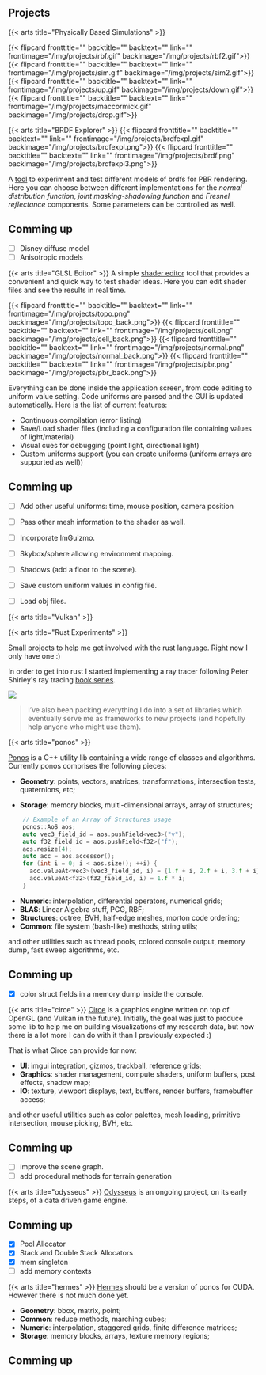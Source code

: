 Projects
---

{{< arts title="Physically Based Simulations" >}}

{{< flipcard fronttitle="" backtitle="" backtext="" link="" frontimage="/img/projects/rbf.gif" backimage="/img/projects/rbf2.gif">}}
{{< flipcard fronttitle="" backtitle="" backtext="" link="" frontimage="/img/projects/sim.gif" backimage="/img/projects/sim2.gif">}}
{{< flipcard fronttitle="" backtitle="" backtext="" link="" frontimage="/img/projects/up.gif" backimage="/img/projects/down.gif">}}
{{< flipcard fronttitle="" backtitle="" backtext="" link="" frontimage="/img/projects/maccormick.gif" backimage="/img/projects/drop.gif">}}

{{< arts title="BRDF Explorer" >}}
{{< flipcard fronttitle="" backtitle="" backtext="" link="" frontimage="/img/projects/brdfexpl.gif" backimage="/img/projects/brdfexpl.png">}}
{{< flipcard fronttitle="" backtitle="" backtext="" link="" frontimage="/img/projects/brdf.png" backimage="/img/projects/brdfexpl3.png">}}

A [tool](https://github.com/filipecn/brdf-explorer) to experiment and test different models of brdfs for PBR rendering. 
Here you can choose between different implementations for the _normal distribution function_, _joint masking-shadowing function_ and _Fresnel reflectance_
components. Some parameters can be controlled as well.

## Comming up

- [ ] Disney diffuse model
- [ ] Anisotropic models

{{< arts title="GLSL Editor" >}}
A simple [shader editor](https://github.com/filipecn/glsl-experiments) tool that provides a convenient and quick way to test shader ideas. Here you can edit shader files and see the results in real time.

{{< flipcard fronttitle="" backtitle="" backtext="" link="" frontimage="/img/projects/topo.png" backimage="/img/projects/topo_back.png">}}
{{< flipcard fronttitle="" backtitle="" backtext="" link="" frontimage="/img/projects/cell.png" backimage="/img/projects/cell_back.png">}}
{{< flipcard fronttitle="" backtitle="" backtext="" link="" frontimage="/img/projects/normal.png" backimage="/img/projects/normal_back.png">}}
{{< flipcard fronttitle="" backtitle="" backtext="" link="" frontimage="/img/projects/pbr.png" backimage="/img/projects/pbr_back.png">}}

Everything can be done inside the application screen, from code editing to uniform value setting. Code uniforms are parsed and the GUI is updated automatically. Here is the list of current features:
* Continuous compilation (error listing)
* Save/Load shader files (including a configuration file containing values of light/material)
* Visual cues for debugging (point light, directional light)
* Custom uniforms support (you can create uniforms (uniform arrays are supported as well))

## Comming up

- [ ] Add other useful uniforms: time, mouse position, camera position
- [ ] Pass other mesh information to the shader as well.
- [ ] Incorporate ImGuizmo.
- [ ] Skybox/sphere allowing environment mapping.
- [ ] Shadows (add a floor to the scene).
- [ ] Save custom uniform values in config file.
- [ ] Load obj files.


{{< arts title="Vulkan" >}}

{{< arts title="Rust Experiments" >}}

Small [projects](https://github.com/filipecn/rust-experiments) to help me get involved with the rust language. Right now I only have one :)

In order to get into rust I started implementing a ray tracer following Peter Shirley's ray tracing [book series](https://drive.google.com/drive/folders/14yayBb9XiL16lmuhbYhhvea8mKUUK77W).

![](/img/projects/render.png)

> I’ve also been packing everything I do into a set of libraries which eventually serve me as frameworks to new projects 
(and hopefully help anyone who might use them). 


{{< arts title="ponos" >}}

[Ponos](https://github.com/filipecn/ponos) is a C++ utility lib containing a wide range of classes and algorithms. Currently ponos comprises the following pieces:
* **Geometry**: points, vectors, matrices, transformations, intersection tests, quaternions, etc;

* **Storage**: memory blocks, multi-dimensional arrays, array of structures;

```cpp
    // Example of an Array of Structures usage 
    ponos::AoS aos;
    auto vec3_field_id = aos.pushField<vec3>("v");
    auto f32_field_id = aos.pushField<f32>("f");
    aos.resize(4);
    auto acc = aos.accessor();
    for (int i = 0; i < aos.size(); ++i) {
      acc.valueAt<vec3>(vec3_field_id, i) = {1.f + i, 2.f + i, 3.f + i};
      acc.valueAt<f32>(f32_field_id, i) = 1.f * i;
    }
```

* **Numeric**: interpolation, differential operators, numerical grids;
* **BLAS**: Linear Algebra stuff, PCG, RBF;
* **Structures**: octree, BVH, half-edge meshes, morton code ordering; 
* **Common**: file system (bash-like) methods, string utils;

and other utilities such as thread pools, colored console output, memory dump, fast sweep algorithms, etc. 

## Comming up
- [x] color struct fields in a memory dump inside the console.

{{< arts title="circe" >}}
[Circe](https://github.com/filipecn/circe) is a graphics engine written on top of OpenGL (and Vulkan in the future).
Initially, the goal was just to produce some lib to help me on building visualizations of my research data, 
but now there is a lot more I can do with it than I previously expected :)

That is what Circe can provide for now:
* **UI**: imgui integration, gizmos, trackball, reference grids;
* **Graphics**: shader management, compute shaders, uniform buffers, post effects, shadow map;
* **IO**: texture, viewport displays, text, buffers, render buffers, framebuffer access;

and other useful utilities such as color palettes, mesh loading, primitive intersection, mouse picking, BVH, etc.

## Comming up
- [ ] improve the scene graph.
- [ ] add procedural methods for terrain generation

{{< arts title="odysseus" >}}
[Odysseus](https://github.com/filipecn/odysseus) is an ongoing project, on its early steps, of a data driven game engine.

## Comming up
- [x] Pool Allocator 
- [x] Stack and Double Stack Allocators 
- [x] mem singleton 
- [ ] add memory contexts

{{< arts title="hermes" >}}
[Hermes](https://github.com/filipecn/hermes) should be a version of ponos for CUDA. However there is not much done yet.

* **Geometry**: bbox, matrix, point;
* **Common**: reduce methods, marching cubes;
* **Numeric**: interpolation, staggered grids, finite difference matrices;
* **Storage**: memory blocks, arrays, texture memory regions;


## Comming up



